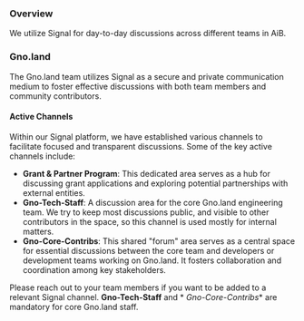 ### Overview

We utilize Signal for day-to-day discussions across different teams in AiB.

### Gno.land

The Gno.land team utilizes Signal as a secure and private communication medium to foster effective discussions with both
team members and community contributors.

#### Active Channels

Within our Signal platform, we have established various channels to facilitate focused and transparent discussions. Some
of the key active channels include:

- **Grant & Partner Program**: This dedicated area serves as a hub for discussing grant applications and exploring
  potential partnerships with external entities.
- **Gno-Tech-Staff**: A discussion area for the core Gno.land engineering team. We try to keep most discussions public,
  and visible to other contributors in the space, so this channel is used mostly for internal matters.
- **Gno-Core-Contribs**: This shared "forum" area serves as a central space for essential discussions between the core
  team and developers or development teams working on Gno.land. It fosters collaboration and coordination among key
  stakeholders.

Please reach out to your team members if you want to be added to a relevant Signal channel. **Gno-Tech-Staff** and *
*Gno-Core-Contribs** are mandatory for
core Gno.land staff.